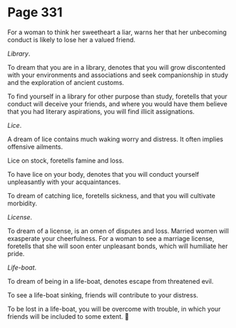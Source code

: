 # Page 331
For a woman to think her sweetheart a liar, warns her that her unbecoming
conduct is likely to lose her a valued friend.


_Library_.


To dream that you are in a library, denotes that you will grow
discontented with your environments and associations and seek
companionship in study and the exploration of ancient customs.


To find yourself in a library for other purpose than study,
foretells that your conduct will deceive your friends, and where
you would have them believe that you had literary aspirations,
you will find illicit assignations.


_Lice_.


A dream of lice contains much waking worry and distress.
It often implies offensive ailments.


Lice on stock, foretells famine and loss.


To have lice on your body, denotes that you will conduct yourself
unpleasantly with your acquaintances.


To dream of catching lice, foretells sickness, and that you
will cultivate morbidity.


_License_.


To dream of a license, is an omen of disputes and loss.
Married women will exasperate your cheerfulness. For a woman
to see a marriage license, foretells that she will soon enter
unpleasant bonds, which will humiliate her pride.


_Life-boat_.


To dream of being in a life-boat, denotes escape from threatened evil.


To see a life-boat sinking, friends will contribute to your distress.


To be lost in a life-boat, you will be overcome with trouble,
in which your friends will be included to some extent.
